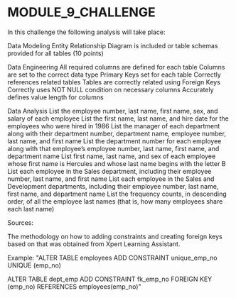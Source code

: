 # MODULE_9_CHALLENGE

In this challenge the following analysis will take place:

Data Modeling 
Entity Relationship Diagram is included or table schemas provided for all tables (10 points)

Data Engineering 
All required columns are defined for each table 
Columns are set to the correct data type 
Primary Keys set for each table 
Correctly references related tables 
Tables are correctly related using Foreign Keys 
Correctly uses NOT NULL condition on necessary columns 
Accurately defines value length for columns 

Data Analysis
List the employee number, last name, first name, sex, and salary of each employee 
List the first name, last name, and hire date for the employees who were hired in 1986 
List the manager of each department along with their department number, department name, employee number, last name, and first name 
List the department number for each employee along with that employee’s employee number, last name, first name, and department name 
List first name, last name, and sex of each employee whose first name is Hercules and whose last name begins with the letter B 
List each employee in the Sales department, including their employee number, last name, and first name 
List each employee in the Sales and Development departments, including their employee number, last name, first name, and department name 
List the frequency counts, in descending order, of all the employee last names (that is, how many employees share each last name) 

Sources:

The methodology on how to adding constraints and creating foreign keys based on that was obtained from Xpert Learning Assistant. 

Example:
"ALTER TABLE employees
ADD CONSTRAINT unique_emp_no UNIQUE (emp_no)

ALTER TABLE dept_emp
ADD CONSTRAINT fk_emp_no
FOREIGN KEY (emp_no)
REFERENCES employees(emp_no)"
